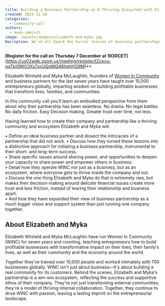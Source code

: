 ```yaml
---
title: Building a Business Partnership as A Thriving Ecosystem with Elizabeth Winheld and Myka McLaughlin
created: 2023-11-28
categories:
  - community-call
authors:
  - moon-immisch
image: /assets/images/elizabeth-and-myka.jpg
Decription: We’ve all heard the horror stories of business partnerships gone wrong, but Elizabeth and Myka have learned how to create their company and partnership like a thriving community and ecosystem.
---
```

**[Register for the call on Thursday 7 December at 1930CET]**(https://us02web.zoom.us/meeting/register/tZcpcu-oqTkiGNIO3Xs7xcUQqMQ48hqhHQ9M)**

Elizabeth Winheld and Myka McLaughlin, founders of [Women In Community](https://womenincommunity.com/) and business partners for the last seven years have taught over 15,000 entrepreneurs globally, imparting wisdom on building profitable businesses that transform lives, families, and communities.

In this community call you’ll learn an embodied perspective from them about why their partnership has been seamless. No drama. No legal battles. No daily friction. Easy Decision making. Greater trust over time, not less.  

Having learned how to create their company and partnership like a thriving community and ecosystem Elizabeth and Myka will:

• Define an ideal business partner and dissect the intricacies of a partnership that did not work.
• Discuss how they turned these lessons into a distinctive approach for initiating a business partnership, instrumental to their short- and long-term success. <br/>
• Share specific issues around sharing power, and opportunities to deepen your capacity to share power and empower others in business. <br/>
• Detail how they operate WINC not just as a business, but as an ecosystem, where everyone gets to thrive inside the company and out. <br/>
• Discuss the one thing Elizabeth and Myka do that is extremely rare, but makes their decision-making around delicate financial issues create more trust and less friction, instead of tearing their relationship and business apart. <br/>
• And how they have expanded their view of business partnership as a much bigger vision and support system than just running one company together. <br/>

## About Elizabeth and Myka
Elizabeth Winheld and Myka McLaughlin have run Women In Community (WINC) for seven years and counting, teaching entrepreneurs how to build profitable businesses with transformative impact on their lives, their family’s lives, as well as their community and the economy around the world. 

Together they've trained over 15,000 people and worked intimately with 700 businesses globally. WINC isn't just about business—it's about building a real community for its customers. Behind the scenes, Elizabeth and Myka's partnership is a win-win ecosystem, reflecting the success and supportive ethos of their company. They're not just transforming external communities; they're a model of thriving internal collaboration. Together, they continue to drive WINC with passion, leaving a lasting imprint on the entrepreneurial landscape.
